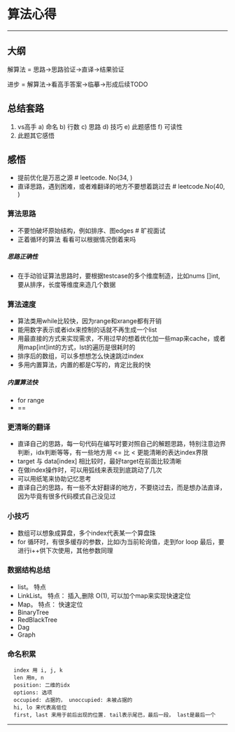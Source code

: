 

# 算法心得
---

## 大纲
  解算法 = 思路->思路验证->直译->结果验证
  
  进步 = 解算法->看高手答案->临摹->形成后续TODO

## 总结套路
1. vs高手
    a) 命名
    b) 行数
    c) 思路
    d) 技巧
    e) 此题感悟
    f)  可读性
2. 此题其它感悟


## 感悟

* 提前优化是万恶之源 # leetcode. No(34, )
* 直译思路，遇到困难，或者难翻译的地方不要想着跳过去  # leetcode.No(40, )

### 算法思路

* 不要怕破坏原始结构，例如排序、图edges            # 旷视面试
* 正着循环的算法 看看可以根据情况倒着来吗

##### 思路正确性

* 在手动验证算法思路时，要根据testcase的多个维度制造，比如nums []int, 要从排序，长度等维度来造几个数据

### 算法速度

* 算法类用while比较快，因为range和xrange都有开销
* 能用数字表示或者idx来控制的话就不再生成一个list
* 用最直接的方式来实现需求，不用过早的想着优化加一些map来cache，或者用map[int]int的方式，lst的遍历是很耗时的
* 排序后的数组，可以多想想怎么快速跳过index
* 多用内置算法，内置的都是C写的，肯定比我的快

##### 内置算法快
  * for range
  * == 

### 更清晰的翻译
* 直译自己的思路，每一句代码在编写时要对照自己的解题思路，特别注意边界判断，idx判断等等，有一些地方用 <= 比 < 更能清晰的表达index界限
* target 与 data[index] 相比较时，最好target在前面比较清晰
* 在做index操作时，可以用弧线来表现到底跳动了几次
* 可以用纸笔来协助记忆思考
* 直译自己的思路，有一些不太好翻译的地方，不要绕过去，而是想办法直译，因为毕竟有很多代码模式自己没见过

### 小技巧
* 数组可以想象成算盘，多个index代表某一个算盘珠
* for 循环时，有很多缓存的参数，比如i为当前轮询值，走到for loop 最后，要进行i++供下次使用，其他参数同理


### 数据结构总结
* list。 特点
* LinkList。 特点： 插入,删除 O(1), 可以加个map来实现快速定位
* Map。 特点： 快速定位
* BinaryTree
* RedBlackTree
* Dag
* Graph

### 命名积累
```
  index 用 i, j, k
  len 用m, n
  position: 二维的idx
  options: 选项
  occupied: 占据的， unoccupied: 未被占据的
  hi, lo 来代表高低位
  first, last 来用于前后出现的位置. tail表示尾巴，最后一段， last是最后一个
```

---



